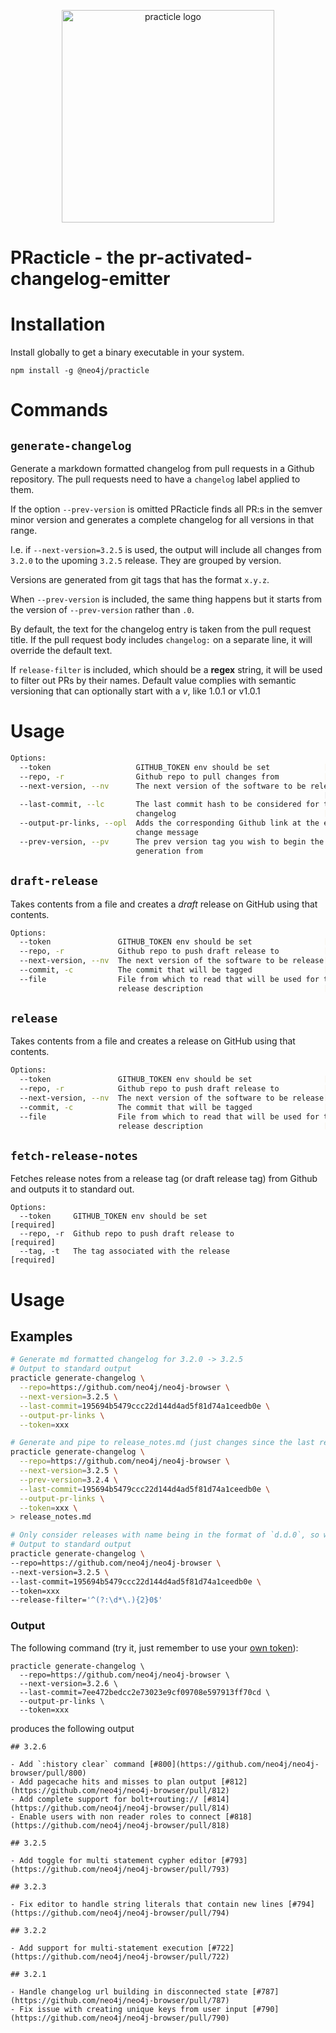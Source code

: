 <p align="center">
  <img src="https://i.imgur.com/KvrVHgB.png" width="340" alt="practicle logo">
</p>

# PRacticle - the pr-activated-changelog-emitter



# Installation

Install globally to get a binary executable in your system.

```
npm install -g @neo4j/practicle
```

# Commands

## `generate-changelog`

Generate a markdown formatted changelog from pull requests in a Github repository.
The pull requests need to have a `changelog` label applied to them.

If the option `--prev-version` is omitted PRacticle finds all PR:s in
the semver minor version and generates a complete changelog for all versions in that range.

I.e. if `--next-version=3.2.5` is used, the output will include all changes from `3.2.0` to the upoming `3.2.5` release. They are grouped by version.

Versions are generated from git tags that has the format `x.y.z`.

When `--prev-version` is included, the same thing happens but it starts from the version of `--prev-version` rather than `.0`.

By default, the text for the changelog entry is taken from the pull request title. If the pull request body includes `changelog:` on a separate line, it will override the default text.

If `release-filter` is included, which should be a **regex** string, it will be used to filter out PRs by their names. Default value complies with semantic versioning that can optionally start with a *v*, like 1.0.1 or v1.0.1

# Usage


```bash
Options:
  --token                   GITHUB_TOKEN env should be set            [required]
  --repo, -r                Github repo to pull changes from          [required]
  --next-version, --nv      The next version of the software to be release
                                                                      [required]
  --last-commit, --lc       The last commit hash to be considered for the
                            changelog                                 [required]
  --output-pr-links, --opl  Adds the corresponding Github link at the end of the
                            change message
  --prev-version, --pv      The prev version tag you wish to begin the log
                            generation from
```

## `draft-release`
Takes contents from a file and creates a _draft_ release on GitHub using that contents.

```bash
Options:
  --token               GITHUB_TOKEN env should be set                [required]
  --repo, -r            Github repo to push draft release to          [required]
  --next-version, --nv  The next version of the software to be release[required]
  --commit, -c          The commit that will be tagged                [required]
  --file                File from which to read that will be used for the
                        release description                           [required]

```
## `release`
Takes contents from a file and creates a release on GitHub using that contents.

```bash
Options:
  --token               GITHUB_TOKEN env should be set                [required]
  --repo, -r            Github repo to push draft release to          [required]
  --next-version, --nv  The next version of the software to be release[required]
  --commit, -c          The commit that will be tagged                [required]
  --file                File from which to read that will be used for the
                        release description                           [required]

```

## `fetch-release-notes`
Fetches release notes from a release tag (or draft release tag) from Github and outputs it to standard out.
```
Options:
  --token     GITHUB_TOKEN env should be set                          [required]
  --repo, -r  Github repo to push draft release to                    [required]
  --tag, -t   The tag associated with the release                     [required]
```

# Usage

## Examples

```bash
# Generate md formatted changelog for 3.2.0 -> 3.2.5
# Output to standard output
practicle generate-changelog \
  --repo=https://github.com/neo4j/neo4j-browser \
  --next-version=3.2.5 \
  --last-commit=195694b5479ccc22d144d4ad5f81d74a1ceedb0e \
  --output-pr-links \
  --token=xxx
```

```bash
# Generate and pipe to release_notes.md (just changes since the last release)
practicle generate-changelog \
  --repo=https://github.com/neo4j/neo4j-browser \
  --next-version=3.2.5 \
  --prev-version=3.2.4 \
  --last-commit=195694b5479ccc22d144d4ad5f81d74a1ceedb0e \
  --output-pr-links \
  --token=xxx \
> release_notes.md
```

```bash
# Only consider releases with name being in the format of `d.d.0`, so where patch is 0
# Output to standard output
practicle generate-changelog \
--repo=https://github.com/neo4j/neo4j-browser \
--next-version=3.2.5 \
--last-commit=195694b5479ccc22d144d4ad5f81d74a1ceedb0e \
--token=xxx
--release-filter='^(?:\d*\.){2}0$'
```


### Output

The following command (try it, just remember to use your [own token](https://github.com/settings/tokens)):

```
practicle generate-changelog \
  --repo=https://github.com/neo4j/neo4j-browser \
  --next-version=3.2.6 \
  --last-commit=7ee472bedcc2e73023e9cf09708e597913ff70cd \
  --output-pr-links \
  --token=xxx
```

produces the following output

```
## 3.2.6

- Add `:history clear` command [#800](https://github.com/neo4j/neo4j-browser/pull/800)
- Add pagecache hits and misses to plan output [#812](https://github.com/neo4j/neo4j-browser/pull/812)
- Add complete support for bolt+routing:// [#814](https://github.com/neo4j/neo4j-browser/pull/814)
- Enable users with non reader roles to connect [#818](https://github.com/neo4j/neo4j-browser/pull/818)

## 3.2.5

- Add toggle for multi statement cypher editor [#793](https://github.com/neo4j/neo4j-browser/pull/793)

## 3.2.3

- Fix editor to handle string literals that contain new lines [#794](https://github.com/neo4j/neo4j-browser/pull/794)

## 3.2.2

- Add support for multi-statement execution [#722](https://github.com/neo4j/neo4j-browser/pull/722)

## 3.2.1

- Handle changelog url building in disconnected state [#787](https://github.com/neo4j/neo4j-browser/pull/787)
- Fix issue with creating unique keys from user input [#790](https://github.com/neo4j/neo4j-browser/pull/790)
```
